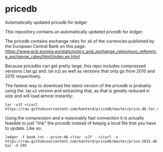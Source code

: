 # pricedb
Automatically updated pricedb for ledger

This repository contains an automatically updated pricedb for *ledger*.

The pricedb contains exchange rates for all of the currencies published by the European Central Bank on this page:
https://www.ecb.europa.eu/stats/policy_and_exchange_rates/euro_reference_exchange_rates/html/index.en.html

Because pricedbs can get pretty large, this repo includes compressed versions (.tar.gz and .tar.xz) as well as versions that
only go from 2010 and 2015 respectively.

The fastest way to download the latest version of the pricedb is probably using the .tar.xz version and extracting that,
as that is greatly reduced in size and will load almost instantly:

```
tar -xJf <(curl https://raw.githubusercontent.com/kantord/pricedb/master/price.db.tar.xz)
```

Using the compression and a reasonably fast connection it is actually feasible to just "link" the pricedb instead of
keepig a local file that you have to update. Like so:

```
ledger -f book.txt --price-db <(tar -xJf - <(curl -s https://raw.githubusercontent.com/kantord/pricedb/master/price.2015.db.tar.xz)) bal -X CNY
```
